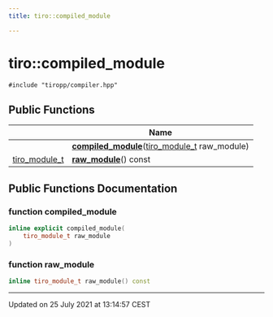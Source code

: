 ```yaml
---
title: tiro::compiled_module

---
```


# tiro::compiled_module






`#include "tiropp/compiler.hpp"`

## Public Functions

|                | Name           |
| -------------- | -------------- |
| | **[compiled_module](/docs/api/classes/classtiro_1_1compiled__module#function-compiled_module)**([tiro_module_t](/docs/api/files/def_8h#typedef-tiro_module_t) raw_module) |
| [tiro_module_t](/docs/api/files/def_8h#typedef-tiro_module_t) | **[raw_module](/docs/api/classes/classtiro_1_1compiled__module#function-raw_module)**() const |

## Public Functions Documentation

### function compiled_module

```cpp
inline explicit compiled_module(
    tiro_module_t raw_module
)
```


### function raw_module

```cpp
inline tiro_module_t raw_module() const
```


-------------------------------

Updated on 25 July 2021 at 13:14:57 CEST